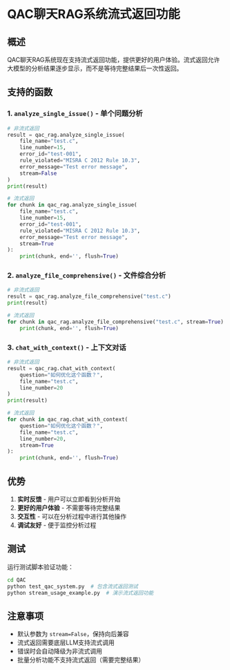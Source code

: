# QAC聊天RAG系统流式返回功能

## 概述

QAC聊天RAG系统现在支持流式返回功能，提供更好的用户体验。流式返回允许大模型的分析结果逐步显示，而不是等待完整结果后一次性返回。

## 支持的函数

### 1. `analyze_single_issue()` - 单个问题分析
```python
# 非流式返回
result = qac_rag.analyze_single_issue(
    file_name="test.c",
    line_number=15,
    error_id="test-001",
    rule_violated="MISRA C 2012 Rule 10.3",
    error_message="Test error message",
    stream=False
)
print(result)

# 流式返回
for chunk in qac_rag.analyze_single_issue(
    file_name="test.c",
    line_number=15,
    error_id="test-001",
    rule_violated="MISRA C 2012 Rule 10.3",
    error_message="Test error message",
    stream=True
):
    print(chunk, end='', flush=True)
```

### 2. `analyze_file_comprehensive()` - 文件综合分析
```python
# 非流式返回
result = qac_rag.analyze_file_comprehensive("test.c")
print(result)

# 流式返回
for chunk in qac_rag.analyze_file_comprehensive("test.c", stream=True):
    print(chunk, end='', flush=True)
```

### 3. `chat_with_context()` - 上下文对话
```python
# 非流式返回
result = qac_rag.chat_with_context(
    question="如何优化这个函数？",
    file_name="test.c",
    line_number=20
)
print(result)

# 流式返回
for chunk in qac_rag.chat_with_context(
    question="如何优化这个函数？",
    file_name="test.c",
    line_number=20,
    stream=True
):
    print(chunk, end='', flush=True)
```

## 优势

1. **实时反馈** - 用户可以立即看到分析开始
2. **更好的用户体验** - 不需要等待完整结果
3. **交互性** - 可以在分析过程中进行其他操作
4. **调试友好** - 便于监控分析过程

## 测试

运行测试脚本验证功能：
```bash
cd QAC
python test_qac_system.py  # 包含流式返回测试
python stream_usage_example.py  # 演示流式返回功能
```

## 注意事项

- 默认参数为 `stream=False`，保持向后兼容
- 流式返回需要底层LLM支持流式调用
- 错误时会自动降级为非流式调用
- 批量分析功能不支持流式返回（需要完整结果） 